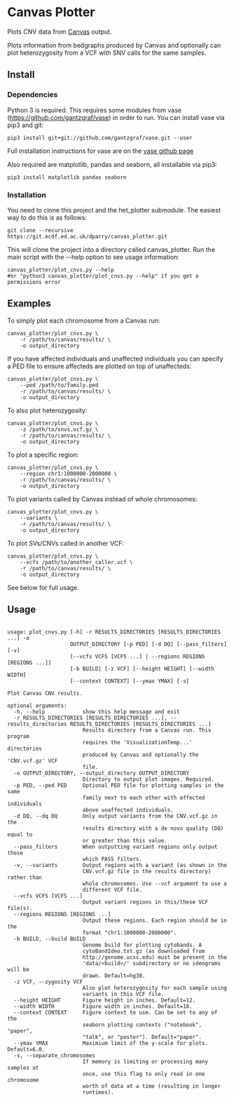 # Canvas Plotter

Plots CNV data from [Canvas](https://github.com/Illumina/canvas) output.

Plots information from bedgraphs produced by Canvas and optionally can plot
heterozygosity from a VCF with SNV calls for the same samples.

## Install

### Dependencies

Python 3 is required. This requires some modules from vase
(https://github.com/gantzgraf/vase) in order to run. You can install vase via
pip3 and git:

    pip3 install git+git://github.com/gantzgraf/vase.git --user

Full installation instructions for vase are on the [vase github page](https://github.com/gantzgraf/vase.git)

Also required are matplotlib, pandas and seaborn, all installable via pip3:

    pip3 install matplotlib pandas seaborn

### Installation

You need to clone this project and the het_plotter submodule. The easiest way to
do this is as follows:

    git clone --recursive https://git.ecdf.ed.ac.uk/dparry/canvas_plotter.git

This will clone the project into a directory called canvas_plotter. Run the main
script with the --help option to see usage information:

    canvas_plotter/plot_cnvs.py --help
    #or "python3 canvas_plotter/plot_cnvs.py --help" if you get a permissions error

## Examples

To simply plot each chromosome from a Canvas run:

    canvas_plotter/plot_cnvs.py \
        -r /path/to/canvas/results/ \
        -o output_directory

If you have affected individuals and unaffected individuals you can specify a 
PED file to ensure affecteds are plotted on top of unaffecteds:

    canvas_plotter/plot_cnvs.py \
        --ped /path/to/family.ped
        -r /path/to/canvas/results/ \
        -o output_directory

To also plot heterozygosity:

    canvas_plotter/plot_cnvs.py \
        -z /path/to/snvs.vcf.gz \
        -r /path/to/canvas/results/ \
        -o output_directory

To plot a specific region:

    canvas_plotter/plot_cnvs.py \
        --region chr1:1000000-2000000 \
        -r /path/to/canvas/results/ \
        -o output_directory

To plot variants called by Canvas instead of whole chromosomes:

    canvas_plotter/plot_cnvs.py \
        --variants \
        -r /path/to/canvas/results/ \
        -o output_directory

To plot SVs/CNVs called in another VCF:

    canvas_plotter/plot_cnvs.py \
        --vcfs /path/to/another_caller.vcf \
        -r /path/to/canvas/results/ \
        -o output_directory

See below for full usage. 

## Usage

~~~~

usage: plot_cnvs.py [-h] -r RESULTS_DIRECTORIES [RESULTS_DIRECTORIES ...] -o
                    OUTPUT_DIRECTORY [-p PED] [-d DQ] [--pass_filters] [-v]
                    [--vcfs VCFS [VCFS ...] | --regions REGIONS [REGIONS ...]]
                    [-b BUILD] [-z VCF] [--height HEIGHT] [--width WIDTH]
                    [--context CONTEXT] [--ymax YMAX] [-s]

Plot Canvas CNV results.

optional arguments:
  -h, --help            show this help message and exit
  -r RESULTS_DIRECTORIES [RESULTS_DIRECTORIES ...], --results_directories RESULTS_DIRECTORIES [RESULTS_DIRECTORIES ...]
                        Results directory from a Canvas run. This program
                        requires the 'VisualizationTemp...' directories
                        produced by Canvas and optionally the 'CNV.vcf.gz' VCF
                        file.
  -o OUTPUT_DIRECTORY, --output_directory OUTPUT_DIRECTORY
                        Directory to output plot images. Required.
  -p PED, --ped PED     Optional PED file for plotting samples in the same
                        family next to each other with affected individuals
                        above unaffected individuals.
  -d DQ, --dq DQ        Only output variants from the CNV.vcf.gz in the
                        results directory with a de novo quality (DQ) equal to
                        or greater than this value.
  --pass_filters        When outputting variant regions only output those
                        which PASS filters.
  -v, --variants        Output regions with a variant (as shown in the
                        CNV.vcf.gz file in the results directory) rather than
                        whole chromosomes. Use --vcf argument to use a
                        different VCF file.
  --vcfs VCFS [VCFS ...]
                        Output variant regions in this/these VCF file(s).
  --regions REGIONS [REGIONS ...]
                        Output these regions. Each region should be in the
                        format "chr1:1000000-2000000".
  -b BUILD, --build BUILD
                        Genome build for plotting cytobands. A
                        cytoBandIdeo.txt.gz (as downloaded from
                        http://genome.ucsc.edu) must be present in the
                        'data/<build>/' subdirectory or no ideograms will be
                        drawn. Default=hg38.
  -z VCF, --zygosity VCF
                        Also plot heterozygosity for each sample using
                        variants in this VCF file.
  --height HEIGHT       Figure height in inches. Default=12.
  --width WIDTH         Figure width in inches. Default=18.
  --context CONTEXT     Figure context to use. Can be set to any of the
                        seaborn plotting contexts ("notebook", "paper",
                        "talk", or "poster"). Default="paper".
  --ymax YMAX           Maximium limit of the y-scale for plots. Default=6.0.
  -s, --separate_chromosomes
                        If memory is limiting or processing many samples at
                        once, use this flag to only read in one chromosome
                        worth of data at a time (resulting in longer
                        runtimes).
~~~~
